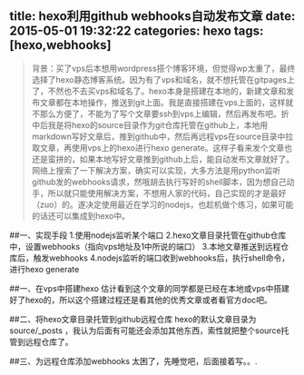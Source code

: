 title: hexo利用github webhooks自动发布文章
date: 2015-05-01 19:32:22
categories: hexo
tags: [hexo,webhooks]
---
>背景：买了vps后本想用wordpress搭个博客环境，但觉得wp太重了，最终选择了hexo静态博客系统。因为有了vps和域名，就不想托管在gitpages上了，不然也不去买vps和域名了。hexo本身是搭建在本地的，新建文章和发布文章都在本地操作，推送到git上面。我是直接搭建在vps上面的，这样就不那么方便了，不能为了写个文章要ssh到vps上编辑，然后再发布吧。折中后我是将hexo的source目录作为git仓库托管在github上，本地用markdown写好文章后，推到github中，然后再远程vps在source目录中拉取文章，再使用vps上的hexo进行hexo generate。这样子看来发个文章也还是蛮拼的，如果本地写好文章推到github上后，能自动发布文章就好了。网络上搜索了一下解决方案，确实可以实现，大多方法是用python监听github发的webhooks请求，然哦胡去执行写好的shell脚本，因为想自己动手，所以就只能使用解决方案，不想用人家的代码，自己实现的才是最好（zuo）的。遂决定使用最近在学习的nodejs，也趁机做个练习，如果可能的话还可以集成到hexo中。

##一、实现手段
1.使用nodejs监听某个端口
2.hexo文章目录托管在github仓库中，设置webhooks（指向vps地址及1中所说的端口）
3.本地文章推送到远程仓库后，触发webhooks
4.nodejs监听的端口收到webhooks后，执行shell命令，进行hexo generate

##一、在vps中搭建hexo
估计看到这个文章的同学都是已经在本地或vps中搭建好了hexo的，所以这个搭建过程还是看其他的优秀文章或者看官方doc吧。

##二、将hexo文章目录托管到github远程仓库
hexo的默认文章目录为source/_posts ，我认为后面有可能还会添加其他东西，索性就把整个source托管到远程仓库了。

##三、为远程仓库添加webhooks
太困了，先睡觉吧，后面接着写。。.


